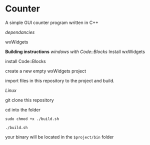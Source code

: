 # Counter
A simple GUI counter program written in C++

*dependancies*

wxWidgets


**Building instructions**
*windows with Code::Blocks*
Install wxWidgets

install Code::Blocks

create a new empty wxWidgets project

import files in this repository to the project and build.


*Linux*

git clone this repository

cd into the folder

`sudo chmod +x ./build.sh`

`./build.sh`

your binary will be located in the `$project/bin` folder
